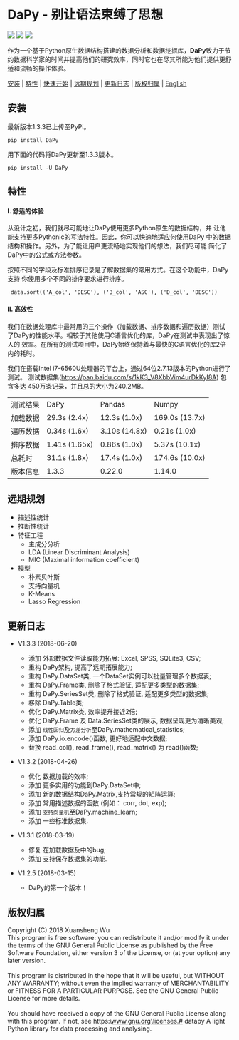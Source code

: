 DaPy - 别让语法束缚了思想
====
![](https://img.shields.io/badge/Version-1.3.3-green.svg)  ![](https://img.shields.io/badge/Download-PyPi-green.svg)  ![](https://img.shields.io/badge/License-GNU-blue.svg)  

作为一个基于Python原生数据结构搭建的数据分析和数据挖掘库，**DaPy**致力于节约数据科学家的时间并提高他们的研究效率，同时它也在尽其所能为他们提供更舒适和流畅的操作体验。

[安装](#安装) | [特性](#特性) | [快速开始](https://github.com/JacksonWuxs/DaPy/blob/master/快速开始.md) | [远期规划](#远期规划) | [更新日志](#更新日志) | [版权归属](#版权归属) | [English](https://github.com/JacksonWuxs/DaPy/blob/master/README.md)

## 安装
最新版本1.3.3已上传至PyPi。
```
pip install DaPy
```  

用下面的代码将DaPy更新至1.3.3版本。
```
pip install -U DaPy
```

## 特性
#### Ⅰ. 舒适的体验
  从设计之初，我们就尽可能地让DaPy使用更多Python原生的数据结构，并
让他能支持更多Pythonic的写法特性。因此，你可以快速地适应何使用DaPy
中的数据结构和操作。另外，为了能让用户更流畅地实现他们的想法，我们尽可能
简化了DaPy中的公式或方法参数。 
  
  按照不同的字段及标准排序记录是了解数据集的常用方式。在这个功能中，DaPy支持
你使用多个不同的排序要求进行排序。 
```Pyton
 data.sort(('A_col', 'DESC'), ('B_col', 'ASC'), ('D_col', 'DESC'))
 ```
  
#### Ⅱ. 高效性  
我们在数据处理库中最常用的三个操作（加载数据、排序数据和遍历数据）测试
了DaPy的性能水平。相较于其他使用C语言优化的库，DaPy在测试中表现出了惊人的
效率。在所有的测试项目中，DaPy始终保持着与最快的C语言优化的库2倍内的耗时。 

我们在搭载Intel i7-6560U处理器的平台上，通过64位2.7.13版本的Python进行了测试。
测试数据集(https://pan.baidu.com/s/1kK3_V8XbbVim4urDkKyI8A)  包含多达
450万条记录，并且总的大小为240.2MB。

<table>
<tr>
	<td>测试结果</td>
	<td>DaPy</td>
	<td>Pandas</td>
	<td>Numpy</td> 
</tr>
<tr>
	<td>加载数据</td>
	<td> 29.3s (2.4x)</td>
	<td> 12.3s (1.0x)</td>
  <td>169.0s (13.7x)</td>
</tr>
<tr>
	<td>遍历数据</td>
	<td>0.34s (1.6x)</td>
<td>3.10s (14.8x)</td>
	<td>0.21s (1.0x)</td>
</tr>
<tr>
	<td>排序数据</td>
	<td>1.41s (1.65x)</td>
	<td>0.86s (1.0x)</td>
	<td>5.37s (10.1x)</td>
	</tr>
<tr>
	<td>总耗时</td>
	<td>31.1s (1.8x)</td>
	<td>17.4s (1.0x)</td>
	<td>174.6s (10.0x)</td>
	</tr>
<tr>
	<td>版本信息</td>
	<td>1.3.3</td>
	<td>0.22.0</td>
	<td>1.14.0</td>
	</tr>
</table>  


## 远期规划  
* 描述性统计
* 推断性统计
* 特征工程
	- 主成分分析
	- LDA (Linear Discriminant Analysis)
	- MIC (Maximal information coefficient)
* 模型
  	- 朴素贝叶斯
	- 支持向量机
	- K-Means
	- Lasso Regression 

## 更新日志
* V1.3.3 (2018-06-20)
	- 添加 外部数据文件读取能力拓展: Excel, SPSS, SQLite3, CSV;
	- 重构 DaPy架构, 提高了远期拓展能力;
	- 重构 DaPy.DataSet类, 一个DataSet实例可以批量管理多个数据表;
	- 重构 DaPy.Frame类, 删除了格式验证, 适配更多类型的数据集;
	- 重构 DaPy.SeriesSet类, 删除了格式验证, 适配更多类型的数据集;
	- 移除 DaPy.Table类;
	- 优化 DaPy.Matrix类, 效率提升接近2倍;
	- 优化 DaPy.Frame 及 Data.SeriesSet类的展示, 数据呈现更为清晰美观;
	- 添加 `线性回归`及`方差分析`至DaPy.mathematical_statistics;
	- 添加 DaPy.io.encode()函数, 更好地适配中文数据;
	- 替换 read_col(), read_frame(), read_matrix() 为 read()函数;

* V1.3.2 (2018-04-26)
	- 优化 数据加载的效率;
	- 添加 更多实用的功能到DaPy.DataSet中;
	- 添加 新的数据结构DaPy.Matrix,支持常规的矩阵运算;
	- 添加 常用描述数据的函数 (例如： corr, dot, exp);
	- 添加 `支持向量机`至DaPy.machine_learn;
	- 添加 一些标准数据集.
	
* V1.3.1 (2018-03-19)
	- 修复 在加载数据及中的bug;
	- 添加 支持保存数据集的功能.
	
* V1.2.5 (2018-03-15)
	- DaPy的第一个版本！

## 版权归属
Copyright (C) 2018 Xuansheng Wu
<br>
This program is free software: you can redistribute it and/or modify
it under the terms of the GNU General Public License as published by
the Free Software Foundation, either version 3 of the License, or
(at your option) any later version.</br>
<br>
This program is distributed in the hope that it will be useful,
but WITHOUT ANY WARRANTY; without even the implied warranty of
MERCHANTABILITY or FITNESS FOR A PARTICULAR PURPOSE.  See the
GNU General Public License for more details.</br>
<br>
You should have received a copy of the GNU General Public License
along with this program.  If not, see https:\\www.gnu.org\licenses.# datapy
A light Python library for data processing and analysing.</br>
